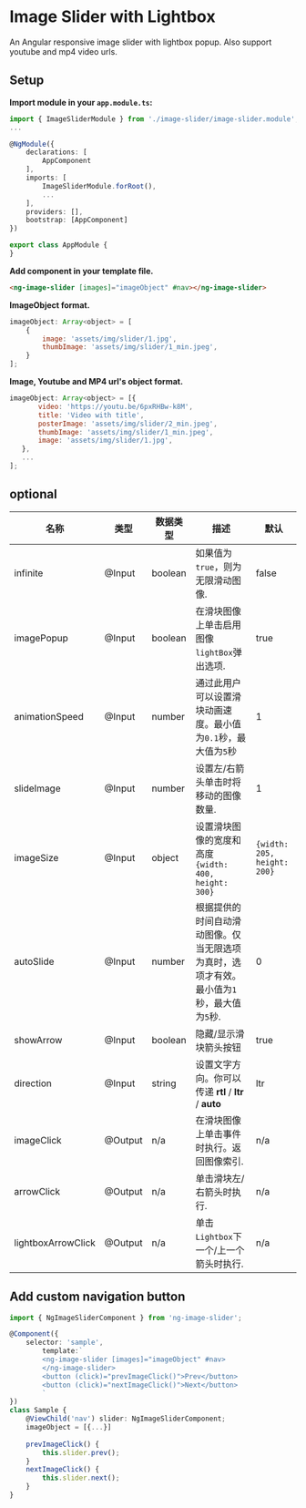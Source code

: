 # Image Slider with Lightbox

An Angular responsive image slider with lightbox popup.
Also support youtube and mp4 video urls.

## Setup

**Import module in your `app.module.ts`:**

```typescript
import { ImageSliderModule } from './image-slider/image-slider.module';
...

@NgModule({
    declarations: [
        AppComponent
    ],
    imports: [
        ImageSliderModule.forRoot(),
        ...
    ],
    providers: [],
    bootstrap: [AppComponent]
})

export class AppModule {
}

```

**Add component in your template file.**

```html
<ng-image-slider [images]="imageObject" #nav></ng-image-slider>
```

**ImageObject format.**

```js
imageObject: Array<object> = [
    {
        image: 'assets/img/slider/1.jpg',
        thumbImage: 'assets/img/slider/1_min.jpeg',
    }
];
```

**Image, Youtube and MP4 url's object format.**

 ```js
imageObject: Array<object> = [{
        video: 'https://youtu.be/6pxRHBw-k8M',
        title: 'Video with title',
        posterImage: 'assets/img/slider/2_min.jpeg',
        thumbImage: 'assets/img/slider/1_min.jpeg',
        image: 'assets/img/slider/1.jpg',
    },
    ...
];
```

## optional

| 名称 | 类型 | 数据类型| 描述 | 默认 |
|------|------|-----------|-------------|---------|
| infinite | @Input  | boolean   | 如果值为`true`，则为无限滑动图像. | false |
| imagePopup | @Input  | boolean | 在滑块图像上单击启用图像`lightBox`弹出选项. | true |
| animationSpeed | @Input  | number | 通过此用户可以设置滑块动画速度。最小值为`0.1`秒，最大值为`5`秒 | 1 |
| slideImage | @Input | number | 设置左/右箭头单击时将移动的图像数量. | 1 |
| imageSize | @Input | object | 设置滑块图像的宽度和高度 `{width: 400, height: 300}` | `{width: 205, height: 200}` |
| autoSlide | @Input | number | 根据提供的时间自动滑动图像。仅当无限选项为真时，选项才有效。最小值为`1`秒，最大值为`5`秒. | 0 |
| showArrow | @Input | boolean | 隐藏/显示滑块箭头按钮 | true |
| direction | @Input | string | 设置文字方向。你可以传递 **rtl** / **ltr** / **auto** | ltr |
| imageClick | @Output | n/a | 在滑块图像上单击事件时执行。返回图像索引. | n/a |
| arrowClick | @Output | n/a | 单击滑块左/右箭头时执行. | n/a |
| lightboxArrowClick | @Output | n/a | 单击`Lightbox`下一个/上一个箭头时执行. | n/a |

## Add custom navigation button

```typescript
import { NgImageSliderComponent } from 'ng-image-slider';

@Component({
    selector: 'sample',
        template:`
        <ng-image-slider [images]="imageObject" #nav>
        </ng-image-slider>
        <button (click)="prevImageClick()">Prev</button>
        <button (click)="nextImageClick()">Next</button>
        `
})
class Sample {
    @ViewChild('nav') slider: NgImageSliderComponent;
    imageObject = [{...}]
  
    prevImageClick() {
        this.slider.prev();
    }
    nextImageClick() {
        this.slider.next();
    }
}
```
